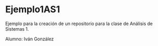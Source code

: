 # Ejemplo1AS1
Ejemplo para la creación de un repositorio para la clase de Análisis de Sistemas 1.

Alumno: Iván González